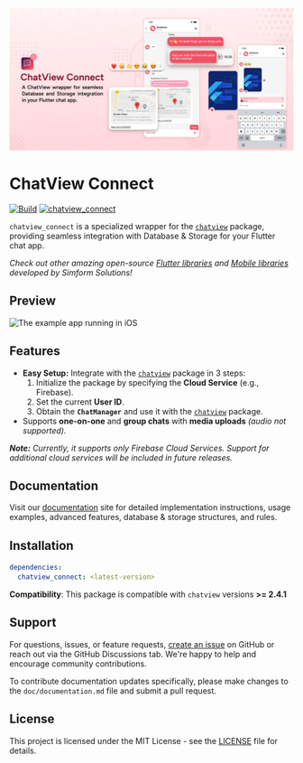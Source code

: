 ![ChatView Connect - Simform LLC.](https://raw.githubusercontent.com/SimformSolutionsPvtLtd/chatview_connect/master/preview/banner.png)

# ChatView Connect

[![Build](https://github.com/SimformSolutionsPvtLtd/chatview_connect/actions/workflows/flutter.yaml/badge.svg?branch=master)](https://github.com/SimformSolutionsPvtLtd/chatview_connect/actions) [![chatview_connect](https://img.shields.io/pub/v/chatview_connect?label=chatview_connect)](https://pub.dev/packages/chatview_connect)

`chatview_connect` is a specialized wrapper for the [`chatview`][chatViewPackage]
package, providing seamless integration with Database & Storage for your Flutter chat app.

_Check out other amazing
open-source [Flutter libraries](https://simform-flutter-packages.web.app)
and [Mobile libraries](https://github.com/SimformSolutionsPvtLtd/Awesome-Mobile-Libraries) developed
by Simform Solutions!_

## Preview

<img alt="The example app running in iOS" src="https://raw.githubusercontent.com/SimformSolutionsPvtLtd/flutter_chatview/main/preview/chatview.gif" width="300"/>

## Features

- **Easy Setup:** Integrate with the [`chatview`][chatViewPackage] package in 3 steps:
    1. Initialize the package by specifying the **Cloud Service** (e.g., Firebase).
    2. Set the current **User ID**.
    3. Obtain the **`ChatManager`** and use it with the [`chatview`][chatViewPackage] package.
- Supports **one-on-one** and **group chats** with **media uploads** *(audio not supported).*

***Note:*** *Currently, it supports only Firebase Cloud Services. Support for additional cloud
services will be included in future releases.*

## Documentation

Visit our [documentation](https://simform-flutter-packages.web.app/chatViewConnect) site for
detailed implementation instructions, usage examples, advanced features, database &
storage structures, and rules.

## Installation

```yaml
dependencies:
  chatview_connect: <latest-version>
```

**Compatibility**: This package is compatible with `chatview` versions **>= 2.4.1**

## Support

For questions, issues, or feature
requests, [create an issue](https://github.com/SimformSolutionsPvtLtd/chatview_connect/issues)
on GitHub or reach out via the GitHub Discussions tab. We're happy to help and encourage community
contributions.

To contribute documentation updates specifically, please make changes to the `doc/documentation.md`
file and submit a pull request.

## License

This project is licensed under the MIT License - see the [LICENSE](LICENSE) file for details.

[chatViewPackage]: https://pub.dev/packages/chatview

